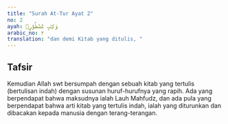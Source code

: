 ```yaml
---
title: "Surah At-Tur Ayat 2"
no: 2
ayah: وَكِتٰبٍ مَّسْطُوْرٍۙ  
arabic_no: ٢
translation: "dan demi Kitab yang ditulis, "
---
```


## Tafsir

Kemudian Allah swt bersumpah dengan sebuah kitab yang tertulis (bertulisan indah) dengan susunan huruf-hurufnya yang rapih. Ada yang berpendapat bahwa maksudnya ialah Lauh Mahfudz, dan ada pula yang berpendapat bahwa arti kitab yang tertulis indah, ialah yang diturunkan dan dibacakan kepada manusia dengan terang-terangan.
